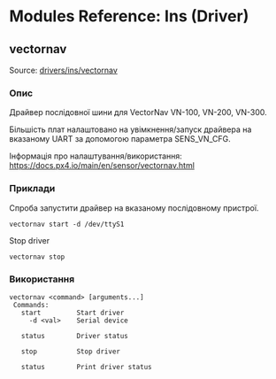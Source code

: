 # Modules Reference: Ins (Driver)

## vectornav

Source: [drivers/ins/vectornav](https://github.com/PX4/PX4-Autopilot/tree/main/src/drivers/ins/vectornav)

### Опис

Драйвер послідовної шини для VectorNav VN-100, VN-200, VN-300.

Більшість плат налаштовано на увімкнення/запуск драйвера на вказаному UART за допомогою параметра SENS_VN_CFG.

Інформація про налаштування/використання: https://docs.px4.io/main/en/sensor/vectornav.html

### Приклади

Спроба запустити драйвер на вказаному послідовному пристрої.

```
vectornav start -d /dev/ttyS1
```

Stop driver

```
vectornav stop
```

<a id="vectornav_usage"></a>

### Використання

```
vectornav <command> [arguments...]
 Commands:
   start         Start driver
     -d <val>    Serial device

   status        Driver status

   stop          Stop driver

   status        Print driver status
```

